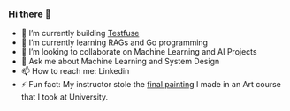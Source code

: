 ### Hi there 👋

<!--
**skydowx/skydowx** is a ✨ _special_ ✨ repository because its `README.md` (this file) appears on your GitHub profile.

Here are some ideas to get you started:

- 🔭 I’m currently working on ...
- 🌱 I’m currently learning ...
- 👯 I’m looking to collaborate on ...
- 🤔 I’m looking for help with ...
- 💬 Ask me about ...
- 📫 How to reach me: ...
- 😄 Pronouns: ...
- ⚡ Fun fact: ...
-->

- 🔭 I’m currently building [Testfuse](https://testfuse.com)
- 🌱 I’m currently learning RAGs and Go programming
- 👯 I’m looking to collaborate on Machine Learning and AI Projects
- 💬 Ask me about Machine Learning and System Design 
- 📫 How to reach me: Linkedin
- ⚡ Fun fact: My instructor stole the [final painting](https://imgur.com/a/qol8CeJ) I made in an Art course that I took at University.
